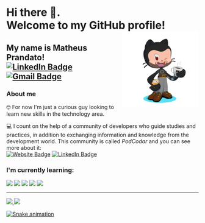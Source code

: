 # Hi there 👋. <br> Welcome to my GitHub profile!  <img align="right" src="https://github.com/MatheusPrandato/MatheusPrandato/blob/main/my-octocat.png" width="200px"/>

## My name is Matheus Prandato! <br> [![LinkedIn Badge](https://img.shields.io/badge/LinkedIn-prandato-blue?style=round&logo=Linkedin&logoColor=white&link=https://www.linkedin.com/in/prandato/)](https://www.linkedin.com/in/prandato/) [![Gmail Badge](https://img.shields.io/badge/-matheusprandato@gmail.com-c14438?style=round&logo=Gmail&logoColor=white&link=mailto:matheusprandato@gmail.com)](mailto:matheusprandato@gmail.com)

### About me

🤓 For now I'm just a curious guy looking to learn new skills in the technology area.

💻 I count on the help of a community of developers who guide studies and practices, in addition to exchanging information and knowledge from the development world. This community is called <i>PodCodar</i> and you can see more about it: <br> [![Website Badge](https://img.shields.io/badge/Website-PodCodar-purple?style=round&link=https://www.podcodar.com)](https://www.podcodar.com) [![LinkedIn Badge](https://img.shields.io/badge/LinkedIn-podcodar-blue?style=round&logo=Linkedin&logoColor=white&link=https://www.linkedin.com/company/podcodar/)](https://www.linkedin.com/company/podcodar/)

### I'm currently learning:

<a href="https://github.com/MatheusPrandato/html-css" target="_blank"><img src="https://img.shields.io/badge/HTML5-E34F26?style=round&logo=html5&logoColor=white"/></a> <a href="https://github.com/MatheusPrandato/html-css" target="_blank"><img src="https://img.shields.io/badge/CSS3-1572B6?style=round&logo=css3&logoColor=white"/></a> <a href="https://github.com/MatheusPrandato/javascript" target="_blank"><img src="https://img.shields.io/badge/Bootstrap-563D7C?style=round&logo=bootstrap&logoColor=white"/></a> <a href="https://github.com/MatheusPrandato/javascript" target="_blank"><img src="https://img.shields.io/badge/JavaScript-323330?style=round&logo=javascript&logoColor=F7DF1E"/></a> <img src="https://img.shields.io/badge/GIT-E44C30?style=round&logo=git&logoColor=white"/>

<hr>

<div>
<a href="https://github.com/matheusprandato">
<img height="180em" src="https://github-readme-stats.vercel.app/api/top-langs/?username=matheusprandato&langs_count=7&theme=dark"/>
<img height="180em" src="https://github-readme-stats.vercel.app/api?username=matheusprandato&show_icons=true&theme=dark&include_all_commits=true&count_private=true"/>
</div>

![Snake animation](https://github.com/matheusprandato/matheusprandato/blob/output/github-contribution-grid-snake.svg)

<!--
**MatheusPrandato/MatheusPrandato** is a ✨ _special_ ✨ repository because its `README.md` (this file) appears on your GitHub profile.

Here are some ideas to get you started:

- 🔭 I’m currently working on ...
- 🌱 I’m currently learning ...
- 👯 I’m looking to collaborate on ...
- 🤔 I’m looking for help with ...
- 💬 Ask me about ...
- 📫 How to reach me: ...
- 😄 Pronouns: ...
- ⚡ Fun fact: ...
-->
